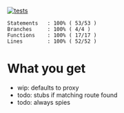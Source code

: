 [![tests](https://github.com/ericminio/yop-http-stub-or-proxy/actions/workflows/tests.yml/badge.svg)](https://github.com/ericminio/yop-http-stub-or-proxy/actions/workflows/tests.yml)

```
Statements   : 100% ( 53/53 )
Branches     : 100% ( 4/4 )
Functions    : 100% ( 17/17 )
Lines        : 100% ( 52/52 )                 
```

# What you get

- wip: defaults to proxy
- todo: stubs if matching route found
- todo: always spies